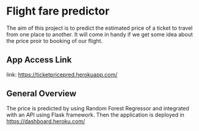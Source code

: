 
# Flight fare predictor

The aim of this project is to predict the estimated price of a ticket to travel from one place to another. It will come in handy if we get some idea about the price proir to booking of our flight.


## App Access Link

link: https://ticketpricepred.herokuapp.com/


## General Overview

The price is predicted by using Random Forest Regressor and integrated with an API using Flask framework. Then the application is deployed in https://dashboard.heroku.com/